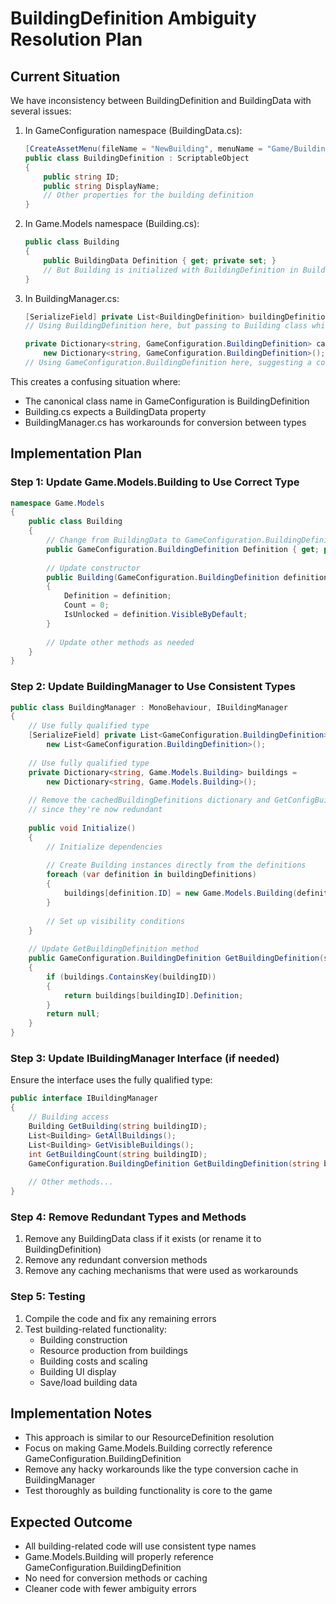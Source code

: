 # BuildingDefinition Ambiguity Resolution Plan

## Current Situation

We have inconsistency between BuildingDefinition and BuildingData with several issues:

1. In GameConfiguration namespace (BuildingData.cs):
   ```csharp
   [CreateAssetMenu(fileName = "NewBuilding", menuName = "Game/Building Definition")]
   public class BuildingDefinition : ScriptableObject
   {
       public string ID;
       public string DisplayName;
       // Other properties for the building definition
   }
   ```

2. In Game.Models namespace (Building.cs):
   ```csharp
   public class Building
   {
       public BuildingData Definition { get; private set; }
       // But Building is initialized with BuildingDefinition in BuildingManager!
   }
   ```

3. In BuildingManager.cs:
   ```csharp
   [SerializeField] private List<BuildingDefinition> buildingDefinitions = new List<BuildingDefinition>();
   // Using BuildingDefinition here, but passing to Building class which expects BuildingData
   
   private Dictionary<string, GameConfiguration.BuildingDefinition> cachedBuildingDefinitions = 
       new Dictionary<string, GameConfiguration.BuildingDefinition>();
   // Using GameConfiguration.BuildingDefinition here, suggesting a conversion is needed
   ```

This creates a confusing situation where:
- The canonical class name in GameConfiguration is BuildingDefinition
- Building.cs expects a BuildingData property
- BuildingManager.cs has workarounds for conversion between types

## Implementation Plan

### Step 1: Update Game.Models.Building to Use Correct Type

```csharp
namespace Game.Models
{
    public class Building
    {
        // Change from BuildingData to GameConfiguration.BuildingDefinition
        public GameConfiguration.BuildingDefinition Definition { get; private set; }
        
        // Update constructor
        public Building(GameConfiguration.BuildingDefinition definition)
        {
            Definition = definition;
            Count = 0;
            IsUnlocked = definition.VisibleByDefault;
        }
        
        // Update other methods as needed
    }
}
```

### Step 2: Update BuildingManager to Use Consistent Types

```csharp
public class BuildingManager : MonoBehaviour, IBuildingManager
{
    // Use fully qualified type
    [SerializeField] private List<GameConfiguration.BuildingDefinition> buildingDefinitions = 
        new List<GameConfiguration.BuildingDefinition>();
    
    // Use fully qualified type
    private Dictionary<string, Game.Models.Building> buildings = 
        new Dictionary<string, Game.Models.Building>();
    
    // Remove the cachedBuildingDefinitions dictionary and GetConfigBuildingDefinition method
    // since they're now redundant
    
    public void Initialize()
    {
        // Initialize dependencies
        
        // Create Building instances directly from the definitions
        foreach (var definition in buildingDefinitions)
        {
            buildings[definition.ID] = new Game.Models.Building(definition);
        }
        
        // Set up visibility conditions
    }
    
    // Update GetBuildingDefinition method
    public GameConfiguration.BuildingDefinition GetBuildingDefinition(string buildingID)
    {
        if (buildings.ContainsKey(buildingID))
        {
            return buildings[buildingID].Definition;
        }
        return null;
    }
}
```

### Step 3: Update IBuildingManager Interface (if needed)

Ensure the interface uses the fully qualified type:

```csharp
public interface IBuildingManager
{
    // Building access
    Building GetBuilding(string buildingID);
    List<Building> GetAllBuildings();
    List<Building> GetVisibleBuildings();
    int GetBuildingCount(string buildingID);
    GameConfiguration.BuildingDefinition GetBuildingDefinition(string buildingID);
    
    // Other methods...
}
```

### Step 4: Remove Redundant Types and Methods

1. Remove any BuildingData class if it exists (or rename it to BuildingDefinition)
2. Remove any redundant conversion methods
3. Remove any caching mechanisms that were used as workarounds

### Step 5: Testing

1. Compile the code and fix any remaining errors
2. Test building-related functionality:
   - Building construction
   - Resource production from buildings
   - Building costs and scaling
   - Building UI display
   - Save/load building data

## Implementation Notes

- This approach is similar to our ResourceDefinition resolution
- Focus on making Game.Models.Building correctly reference GameConfiguration.BuildingDefinition
- Remove any hacky workarounds like the type conversion cache in BuildingManager
- Test thoroughly as building functionality is core to the game

## Expected Outcome

- All building-related code will use consistent type names
- Game.Models.Building will properly reference GameConfiguration.BuildingDefinition
- No need for conversion methods or caching
- Cleaner code with fewer ambiguity errors 